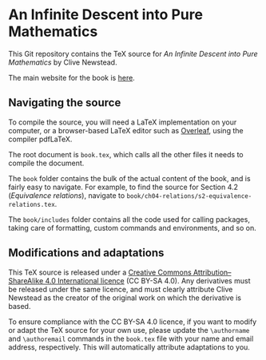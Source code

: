 An Infinite Descent into Pure Mathematics
=========================================

This Git repository contains the TeX source for _An Infinite Descent into Pure Mathematics_ by Clive Newstead.

The main website for the book is [here](https://infinitedescent.xyz/).

## Navigating the source

To compile the source, you will need a LaTeX implementation on your computer, or a browser-based LaTeX editor such as [Overleaf](https://www.overleaf.com/), using the compiler pdfLaTeX.

The root document is `book.tex`, which calls all the other files it needs to compile the document.

The `book` folder contains the bulk of the actual content of the book, and is fairly easy to navigate. For example, to find the source for Section 4.2 (_Equivalence relations_), navigate to `book/ch04-relations/s2-equivalence-relations.tex`.

The `book/includes` folder contains all the code used for calling packages, taking care of formatting, custom commands and environments, and so on.

## Modifications and adaptations

This TeX source is released under a [Creative Commons Attribution–ShareAlike 4.0 International licence](https://creativecommons.org/licenses/by-sa/4.0/) (CC BY-SA 4.0). Any derivatives must be released under the same licence, and must clearly attribute Clive Newstead as the creator of the original work on which the derivative is based.

To ensure compliance with the CC BY-SA 4.0 licence, if you want to modify or adapt the TeX source for your own use, please update the `\authorname` and `\authoremail` commands in the `book.tex` file with your name and email address, respectively. This will automatically attribute adaptations to you.
